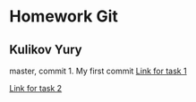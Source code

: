 # Homework Git
## Kulikov Yury
master, commit 1. My first commit
[Link for task 1](https://github.com/YuraKulikov/homework/commit/1488fb53739d0fe0218e60d3451a845722664e8e)

[Link for task 2](https://github.com/YuraKulikov/homework/commit/8433b9edb3b7b4660ee2d98fa8614bacc0bee896)
